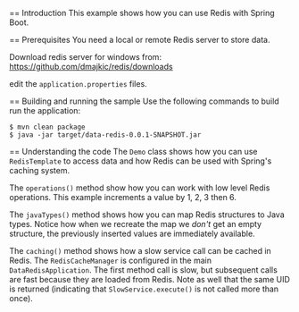 == Introduction
This example shows how you can use Redis with Spring Boot.

== Prerequisites
You need a local or remote Redis server to store data.

Download redis server for windows from: https://github.com/dmajkic/redis/downloads

edit the `application.properties` files.

== Building and running the sample
Use the following commands to build run the application:

```
$ mvn clean package
$ java -jar target/data-redis-0.0.1-SNAPSHOT.jar
```

== Understanding the code
The `Demo` class shows how you can use `RedisTemplate` to access data and how Redis can
be used with Spring's caching system.

The `operations()` method show how you can work with low level Redis operations. This
example increments a value by 1, 2, 3 then 6.

The `javaTypes()` method shows how you can map Redis structures to Java types. Notice how
when we recreate the map we _don't_ get an empty structure, the previously inserted values
are immediately available.

The `caching()` method shows how a slow service call can be cached in Redis. The
`RedisCacheManager` is configured in the main `DataRedisApplication`. The first method
call is slow, but subsequent calls are fast because they are loaded from Redis. Note as
well that the same UID is returned (indicating that `SlowService.execute()` is not called
more than once).
